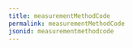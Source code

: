 ```yaml
---
title: measurementMethodCode
permalink: measurementMethodCode
jsonid: measurementmethodcode
---
```

